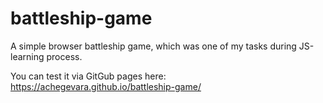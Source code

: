 # battleship-game
A simple browser battleship game, which was one of my tasks during JS-learning process.

You can test it via GitGub pages here: https://achegevara.github.io/battleship-game/
